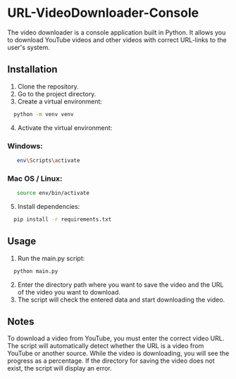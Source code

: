 # URL-VideoDownloader-Console
The video downloader is a console application built in Python. It allows you to download YouTube videos and other videos with correct URL-links to the user's system.

## Installation
1. Clone the repository.
2. Go to the project directory.
3. Create a virtual environment:
 ```bash
   python -m venv venv
```
4. Activate the virtual environment:
### Windows:
```bash
   env\Scripts\activate
```
### Mac OS / Linux:
```bash
   source env/bin/activate
```
5. Install dependencies:
 ```bash
   pip install -r requirements.txt
```
## Usage
1. Run the main.py script:
 ```bash
   python main.py
 ```
2. Enter the directory path where you want to save the video and the URL of the video you want to download.
3. The script will check the entered data and start downloading the video.
   
## Notes
To download a video from YouTube, you must enter the correct video URL. The script will automatically detect whether the URL is a video from YouTube or another source.
While the video is downloading, you will see the progress as a percentage.
If the directory for saving the video does not exist, the script will display an error.
